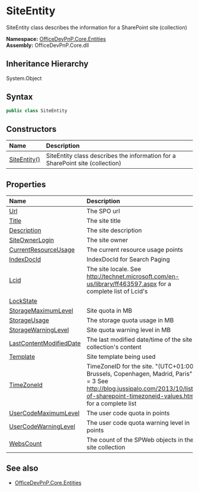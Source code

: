 # SiteEntity
SiteEntity class describes the information for a SharePoint site (collection)  

**Namespace:** [OfficeDevPnP.Core.Entities](OfficeDevPnP.Core.Entities.md)  
**Assembly:** OfficeDevPnP.Core.dll  
## Inheritance Hierarchy
System.Object  
## Syntax
```C#
public class SiteEntity
```
## Constructors
|**Name**|**Description**|
|:-----|:-----|
| [SiteEntity()](OfficeDevPnP.Core.Entities.SiteEntity.ctor1.md) |  SiteEntity class describes the information for a SharePoint site (collection) 
## Properties
|**Name**|**Description**|
|:-----|:-----|
| [Url](OfficeDevPnP.Core.Entities.SiteEntity.Url.md) | The SPO url
| [Title](OfficeDevPnP.Core.Entities.SiteEntity.Title.md) | The site title
| [Description](OfficeDevPnP.Core.Entities.SiteEntity.Description.md) | The site description
| [SiteOwnerLogin](OfficeDevPnP.Core.Entities.SiteEntity.SiteOwnerLogin.md) | The site owner
| [CurrentResourceUsage](OfficeDevPnP.Core.Entities.SiteEntity.CurrentResourceUsage.md) | The current resource usage points
| [IndexDocId](OfficeDevPnP.Core.Entities.SiteEntity.IndexDocId.md) | IndexDocId for Search Paging
| [Lcid](OfficeDevPnP.Core.Entities.SiteEntity.Lcid.md) | The site locale. See http://technet.microsoft.com/en-us/library/ff463597.aspx for a complete list of Lcid's
| [LockState](OfficeDevPnP.Core.Entities.SiteEntity.LockState.md) | 
| [StorageMaximumLevel](OfficeDevPnP.Core.Entities.SiteEntity.StorageMaximumLevel.md) | Site quota in MB
| [StorageUsage](OfficeDevPnP.Core.Entities.SiteEntity.StorageUsage.md) | The storage quota usage in MB
| [StorageWarningLevel](OfficeDevPnP.Core.Entities.SiteEntity.StorageWarningLevel.md) | Site quota warning level in MB
| [LastContentModifiedDate](OfficeDevPnP.Core.Entities.SiteEntity.LastContentModifiedDate.md) | The last modified date/time of the site collection's content
| [Template](OfficeDevPnP.Core.Entities.SiteEntity.Template.md) | Site template being used
| [TimeZoneId](OfficeDevPnP.Core.Entities.SiteEntity.TimeZoneId.md) | TimeZoneID for the site. "(UTC+01:00) Brussels, Copenhagen, Madrid, Paris" = 3 See http://blog.jussipalo.com/2013/10/list-of-sharepoint-timezoneid-values.html for a complete list
| [UserCodeMaximumLevel](OfficeDevPnP.Core.Entities.SiteEntity.UserCodeMaximumLevel.md) | The user code quota in points
| [UserCodeWarningLevel](OfficeDevPnP.Core.Entities.SiteEntity.UserCodeWarningLevel.md) | The user code quota warning level in points
| [WebsCount](OfficeDevPnP.Core.Entities.SiteEntity.WebsCount.md) | The count of the SPWeb objects in the site collection
## See also
- [OfficeDevPnP.Core.Entities](OfficeDevPnP.Core.Entities.md)

